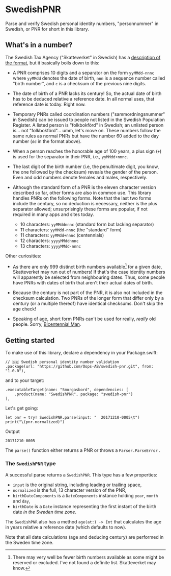 # SwedishPNR

Parse and verify Swedish personal identity numbers, "personnummer" in Swedish, or PNR for short in this library.

## What's in a number?

The Swedish Tax Agency ("Skatteverket" in Swedish) has a [description of the format](https://skatteverket.se/privat/folkbokforing/personnummer.4.3810a01c150939e893f18c29.html), but it basically boils down to this:

* A PNR comprises 10 digits and a separator on the form `yyMMdd-nnnc`
  where `yyMMdd` denotes the date of birth,
  `nnn` is a sequence number called "birth number",
  and `c` is a checksum of the previous nine digits.

* The date of birth of a PNR lacks its century! So, the actual date of birth has to be deduced relative a reference date. In all normal uses, that reference date is today. Right now.

* Temporary PNRs called coordination numbers ("sammordningsnummer" in Swedish) can be issued to people not listed in the Swedish Population Register. A listed person is "folkbokförd" in Swedish; an unlisted person is... not "folkbokförd"... umm, let's move on. These numbers follow the same rules as normal PNRs but have the number 60 added to the day number (`dd` in the format above).

* When a person reaches the honorable age of 100 years, a plus sign (`+`) is used for the separator in their PNR, i.e., `yyMMdd+nnnc`.

* The last digit of the birth number
  (i.e, the penultimate digit, you know, the one followed by the checksum)
  reveals the gender of the person.
  Even and odd numbers
  denote females and males, respectively.

* Although the standard form of a PNR is the eleven character version described so far, other forms are also in common use. This library handles PNRs on the following forms. Note that the last two forms include the century, so no deduction is necessary, neither is the plus separator allowed; unsurprisingly these forms are popular, if not required in many apps and sites today.

    * 10 characters: `yyMMddnnnc` (standard form but lacking separator)
    * 11 characters: `yyMMdd-nnnc` (the "standard" form)
    * 11 characters: `yyMMdd+nnnc` (centennials)
    * 12 characters: `yyyyMMddnnnc`
    * 13 characters: `yyyyMMdd-nnnc`

Other curiosities:

* As there are only 999 distinct birth numbers available[^available_birth_numbers] for a given date, Skatteverket may run out of numbers! If that's the case identity numbers will apparently be selected from neighbouring dates. Thus, some people have PNRs with dates of birth that aren't their actual dates of birth.

* Because the century is not part of the PNR, it is also not included in the checksum calculation. Two PNRs of the longer form that differ only by a century (or a multiple thereof) have identical checksums. Don't skip the age check!

* Speaking of age, short form PNRs can't be used for really, _really_ old people. Sorry, [Bicentennial Man](https://en.wikipedia.org/wiki/The_Bicentennial_Man).

[^available_birth_numbers]: There may very well be fewer birth numbers available as some might be reserved or excluded. I've not found a definite list. Skatteverket may know.


## Getting started

To make use of this library, declare a dependency in your Package.swift:

```
// 🇸🇪 Swedish personal identity number validation
.package(url: "https://github.com/Oops-AB/swedish-pnr.git", from: "1.0.0"),
```

and to your target:

```
.executableTarget(name: "Smorgasbord", dependencies: [
    .product(name: "SwedishPNR", package: "swedish-pnr")
],
```

Let's get going:

```
let pnr = try! SwedishPNR.parse(input: "  20171210-0005\t")
print("\(pnr.normalized)")
```

Output

```
20171210-0005
```

The `parse()` function either returns a PNR or throws a `Parser.ParseError` .


### The `SwedishPNR` type

A successful parse returns a `SwedishPNR`. This type has a few properties:

* `input` is the original string, including leading or trailing space,
* `normalized` is the full, 13 character version of the PNR,
* `birthDateComponents` is a `DateComponents` instance holding `year`, `month` and `day`,
* `birthDate` is a `Date` instance representing the first instant of the birth date _in the Sweden time zone_.

The `SwedishPNR` also has a method `age(at:) -> Int` that calculates the age in years relative a reference date (which defaults to now).

Note that all date calculations (age and deducing century) are performed in the Sweden time zone.
